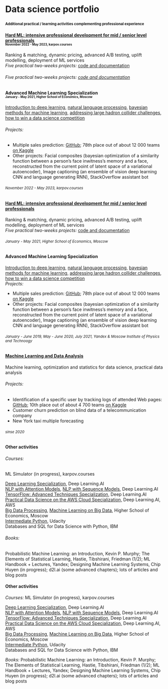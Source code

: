 # Data science portfolio
### <sup><sup>Additional practical / learning activities complementing professional experience</sup></sup>

#### [Hard ML: intensive professional development for mid / senior level professionals](https://lab.karpov.courses/certificate/87e1563c-832c-41dd-8a29-216fa82660cc/en/)<br><sub><sub>November 2022 - May 2023, karpov.courses</sub></sub>
Ranking & matching, dynamic pricing, advanced A/B testing, uplift modelling, deployment of ML services<br>
<i>Five practical two-weeks projects: </i>[code and documentation](./)

###### <i>Five practical two-weeks projects:</i> [code and documentation](./)

#### Advanced Machine Learning Specialization<br><sub><sub>January - May 2021, Higher School of Economics, Moscow</sub></sub>

[Introduction to deep learning](https://www.coursera.org/account/accomplishments/certificate/86HZSGMSV58F),
[natural language processing](https://www.coursera.org/account/accomplishments/certificate/ATCRU4SVY8XC), 
[bayesian methods for machine learning](https://www.coursera.org/account/accomplishments/certificate/GASYGRESHB7X), 
[addressing large hadron collider challenges](https://www.coursera.org/account/accomplishments/certificate/9GM595X2AU2U), 
[how to win a data science competition](https://www.coursera.org/account/accomplishments/certificate/9K7TCLFRHCTS)
<h6><i>Projects:</i></h6>

- Multiple sales prediction: [GitHub](https://github.com/olip78/Predict_Future_Sales/); 78th place out of about 12 000 teams  [on Kaggle](https://www.kaggle.com/c/competitive-data-science-predict-future-sales/overview)
- Other projects: Facial composites (bayesian optimization of a similarity function between a person’s face inwitness’s memory and a face, reconstructed from the current point of latent space of a variational autoencoder), Image captioning (an ensemble of vision deep learning CNN and language generating RNN), StackOverflow assistant bot


<h6><sub>November 2022 - May 2023, karpov.courses</sub></h6>

#### [Hard ML: intensive professional development for mid / senior level professionals](https://lab.karpov.courses/certificate/87e1563c-832c-41dd-8a29-216fa82660cc/en/)<br>
Ranking & matching, dynamic pricing, advanced A/B testing, uplift modelling, deployment of ML services<br>
<i>Five practical two-weeks projects: </i>[code and documentation](./)

<h6><sub>January - May 2021, Higher School of Economics, Moscow</sub></h6>

#### Advanced Machine Learning Specialization</b>

[Introduction to deep learning](https://www.coursera.org/account/accomplishments/certificate/86HZSGMSV58F),
[natural language processing](https://www.coursera.org/account/accomplishments/certificate/ATCRU4SVY8XC), 
[bayesian methods for machine learning](https://www.coursera.org/account/accomplishments/certificate/GASYGRESHB7X), 
[addressing large hadron collider challenges](https://www.coursera.org/account/accomplishments/certificate/9GM595X2AU2U), 
[how to win a data science competition](https://www.coursera.org/account/accomplishments/certificate/9K7TCLFRHCTS)
<br><i>Projects:</i>
- Multiple sales prediction: [GitHub](https://github.com/olip78/Predict_Future_Sales/); 78th place out of about 12 000 teams  [on Kaggle](https://www.kaggle.com/c/competitive-data-science-predict-future-sales/overview)
- Other projects: Facial composites (bayesian optimization of a similarity function between a person’s face inwitness’s memory and a face, reconstructed from the current point of latent space of a variational autoencoder), Image captioning (an ensemble of vision deep learning CNN and language generating RNN), StackOverflow assistant bot

<h6><sub>January - June 2019, May - June 2020, July 2021, Yandex  & Moscow Institute of Physics and Technoogy</sub></h6>

#### [Machine Learning and Data Analysis](https://coursera.org/share/eb084366cd4cc9a157906a160cf6fc06)
Machine learning, optimization and statistics for data science, practical data analysis
<h6><i>Projects:</i></h6>

- Identification of a specific user by tracking logs of attended Web pages: [GitHub](https://github.com/olip78/Catch-Me-If-You-Can.git); 10th place out of about 4 700 teams [on Kaggle](https://www.kaggle.com/c/catch-me-if-you-can-intruder-detection-through-webpage-session-tracking2/overview)
- Customer churn prediction on blind data of a telecommunication company
- New York taxi multiple forecasting

<h6><sub>sinse 2020</sub></h6>

#### Other activities
<h6><i>Courses:</i></h6>
ML Simulator (in progress), karpov.courses<br>

[Deep Learning Specialization](https://coursera.org/share/7202dee1718b83ba51cf5025d77db52a), Deep Learning.AI<br>
[NLP with Attention Models](https://coursera.org/share/8774cb15c597476489ff85dbffb5733f), [NLP with Sequence Models](https://coursera.org/share/c7fa4548b6d44097fe0519c4e44c78f0), Deep Learning.AI<br>
[TensorFlow: Advanced Techniques Specialization](https://coursera.org/share/a717322472a9b6eb8326412c7bd49eb4), Deep Learning.AI<br> 
[Practical Data Science on the AWS Cloud Specialization,](https://coursera.org/share/1a5642236ee215b97706042775eacb7e) Deep Learning.AI, AWS<br>
[Big Data Processing](https://coursera.org/share/cb969de28edcb92d36eaf86d2df70a30), [Machine Learning on Big Data](https://coursera.org/share/98c78924e2a0a6e34fb1f6aa79607bf9), Higher School of Economics, Moscow<br>
[Intermediate Python](https://confirm.udacity.com/CTA9GKXP), Udacity<br>
Databases and SQL for Data Science with Python, IBM

<h6><i>Books:</i></h6>
Probabilistic Machine Learning: an Introduction, Kevin P. Murphy; The Elements of Statistical Learning, Hastie, Tibshirani, Friedman (1/2); ML Handbook + Lectures, Yandex; Designing Machine Learning Systems, Chip Huyen (in progress); d2l.ai (some advanced chapters); lots of articles and blog posts


#### Other activities
<i>Courses:</i>
ML Simulator (in progress), karpov.courses<br>

[Deep Learning Specialization](https://coursera.org/share/7202dee1718b83ba51cf5025d77db52a), Deep Learning.AI<br>
[NLP with Attention Models](https://coursera.org/share/8774cb15c597476489ff85dbffb5733f), [NLP with Sequence Models](https://coursera.org/share/c7fa4548b6d44097fe0519c4e44c78f0), Deep Learning.AI<br>
[TensorFlow: Advanced Techniques Specialization](https://coursera.org/share/a717322472a9b6eb8326412c7bd49eb4), Deep Learning.AI<br> 
[Practical Data Science on the AWS Cloud Specialization,](https://coursera.org/share/1a5642236ee215b97706042775eacb7e) Deep Learning.AI, AWS<br>
[Big Data Processing](https://coursera.org/share/cb969de28edcb92d36eaf86d2df70a30), [Machine Learning on Big Data](https://coursera.org/share/98c78924e2a0a6e34fb1f6aa79607bf9), Higher School of Economics, Moscow<br>
[Intermediate Python](https://confirm.udacity.com/CTA9GKXP), Udacity<br>
Databases and SQL for Data Science with Python, IBM

<i>Books:</i>
Probabilistic Machine Learning: an Introduction, Kevin P. Murphy; The Elements of Statistical Learning, Hastie, Tibshirani, Friedman (1/2); ML Handbook + Lectures, Yandex; Designing Machine Learning Systems, Chip Huyen (in progress); d2l.ai (some advanced chapters); lots of articles and blog posts